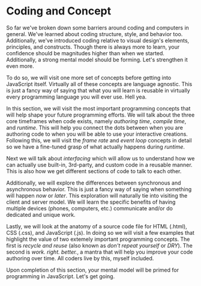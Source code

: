 # Coding and Concept

So far we've broken down some barriers around coding and computers in general. We've learned about coding structure, style, and behavior too. Additionally, we've introduced coding relative to visual design's elements, principles, and constructs. Though there is always more to learn, your confidence should be magnitudes higher than when we started. Additionally, a strong mental model should be forming. Let's strengthen it even more.

To do so, we will visit one more set of concepts before getting into JavaScript itself. Virtually all of these concepts are language agnostic. This is just a fancy way of saying that what you will learn is reusable in virtually every programming language you will ever use. Hell yea.

In this section, we will visit the most important programming concepts that will help shape your future programming efforts. We will talk about the three core timeframes when code exists, namely *authoring time*, *compile time*, and *runtime*. This will help you connect the dots between when you are authoring code to when you will be able to use your interactive creations. Following this, we will visit the *frame rate* and *event loop* concepts in detail so we have a fine-tuned grasp of what actually happens during *runtime*.

Next we will talk about *interfacing* which will allow us to understand how we can actually use built-in, 3rd-party, and custom code in a reusable manner. This is also how we get different sections of code to talk to each other.

Additionally, we will explore the differences between synchronous and asynchronous behavior. This is just a fancy way of saying when something will happen *now* or *later*. This exploration will naturally tie into visiting the client and server model. We will learn the specific benefits of having multiple devices (phones, computers, etc.) communicate and/or do dedicated and unique work.

Lastly, we will look at the anatomy of a source code file for HTML (.html), CSS (.css), and JavaScript (.js). In doing so we will visit a few examples that highlight the value of two extemely important programming concepts. The first is *recycle and reuse* (also known as *don't repeat yourself* or *DRY*). The second is *work. right. better.*, a mantra that will help you improve your code authoring over time. All coders live by this, myself included.

Upon completion of this section, your mental model will be primed for programming in JavaScript. Let's get going.
